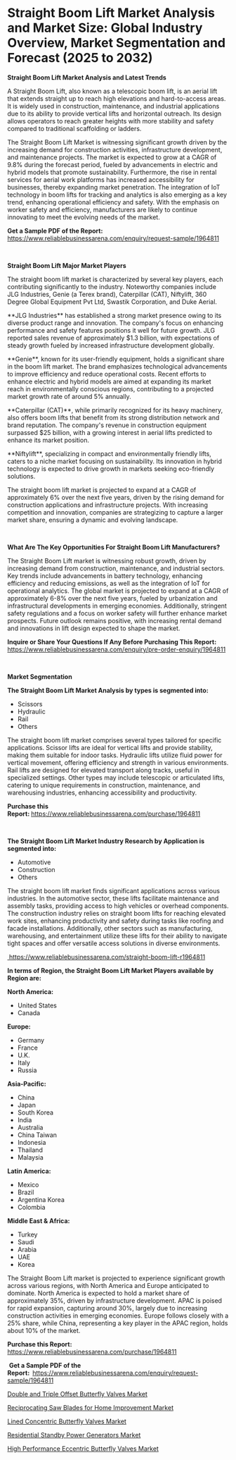 <p><h1>Straight Boom Lift Market Analysis and Market Size: Global Industry Overview, Market Segmentation and Forecast (2025 to 2032)</h1></p><p><strong>Straight Boom Lift Market Analysis and Latest Trends</strong></p>
<p><p>A Straight Boom Lift, also known as a telescopic boom lift, is an aerial lift that extends straight up to reach high elevations and hard-to-access areas. It is widely used in construction, maintenance, and industrial applications due to its ability to provide vertical lifts and horizontal outreach. Its design allows operators to reach greater heights with more stability and safety compared to traditional scaffolding or ladders.</p><p>The Straight Boom Lift Market is witnessing significant growth driven by the increasing demand for construction activities, infrastructure development, and maintenance projects. The market is expected to grow at a CAGR of 9.8% during the forecast period, fueled by advancements in electric and hybrid models that promote sustainability. Furthermore, the rise in rental services for aerial work platforms has increased accessibility for businesses, thereby expanding market penetration. The integration of IoT technology in boom lifts for tracking and analytics is also emerging as a key trend, enhancing operational efficiency and safety. With the emphasis on worker safety and efficiency, manufacturers are likely to continue innovating to meet the evolving needs of the market.</p></p>
<p><strong>Get a Sample PDF of the Report:&nbsp;</strong> <a href="https://www.reliablebusinessarena.com/enquiry/request-sample/1964811?utm_campaign=2146&utm_medium=2&utm_source=Github&utm_content=ia&utm_term=28022025&utm_id=straight-boom-lift">https://www.reliablebusinessarena.com/enquiry/request-sample/1964811</a></p>
<p>&nbsp;</p>
<p><strong>Straight Boom Lift Major Market Players</strong></p>
<p><p>The straight boom lift market is characterized by several key players, each contributing significantly to the industry. Noteworthy companies include JLG Industries, Genie (a Terex brand), Caterpillar (CAT), Niftylift, 360 Degree Global Equipment Pvt Ltd, Swastik Corporation, and Duke Aerial.</p><p>**JLG Industries** has established a strong market presence owing to its diverse product range and innovation. The company's focus on enhancing performance and safety features positions it well for future growth. JLG reported sales revenue of approximately $1.3 billion, with expectations of steady growth fueled by increased infrastructure development globally.</p><p>**Genie**, known for its user-friendly equipment, holds a significant share in the boom lift market. The brand emphasizes technological advancements to improve efficiency and reduce operational costs. Recent efforts to enhance electric and hybrid models are aimed at expanding its market reach in environmentally conscious regions, contributing to a projected market growth rate of around 5% annually.</p><p>**Caterpillar (CAT)**, while primarily recognized for its heavy machinery, also offers boom lifts that benefit from its strong distribution network and brand reputation. The company's revenue in construction equipment surpassed $25 billion, with a growing interest in aerial lifts predicted to enhance its market position.</p><p>**Niftylift**, specializing in compact and environmentally friendly lifts, caters to a niche market focusing on sustainability. Its innovation in hybrid technology is expected to drive growth in markets seeking eco-friendly solutions.</p><p>The straight boom lift market is projected to expand at a CAGR of approximately 6% over the next five years, driven by the rising demand for construction applications and infrastructure projects. With increasing competition and innovation, companies are strategizing to capture a larger market share, ensuring a dynamic and evolving landscape.</p></p>
<p>&nbsp;</p>
<p><strong>What Are The Key Opportunities For Straight Boom Lift Manufacturers?</strong></p>
<p><p>The Straight Boom Lift market is witnessing robust growth, driven by increasing demand from construction, maintenance, and industrial sectors. Key trends include advancements in battery technology, enhancing efficiency and reducing emissions, as well as the integration of IoT for operational analytics. The global market is projected to expand at a CAGR of approximately 6-8% over the next five years, fueled by urbanization and infrastructural developments in emerging economies. Additionally, stringent safety regulations and a focus on worker safety will further enhance market prospects. Future outlook remains positive, with increasing rental demand and innovations in lift design expected to shape the market.</p></p>
<p><strong>Inquire or Share Your Questions If Any Before Purchasing This Report:</strong> <a href="https://www.reliablebusinessarena.com/enquiry/pre-order-enquiry/1964811?utm_campaign=2146&utm_medium=2&utm_source=Github&utm_content=ia&utm_term=28022025&utm_id=straight-boom-lift">https://www.reliablebusinessarena.com/enquiry/pre-order-enquiry/1964811</a></p>
<p>&nbsp;</p>
<p><strong>Market Segmentation</strong></p>
<p><strong>The Straight Boom Lift Market Analysis by types is segmented into:</strong></p>
<p><ul><li>Scissors</li><li>Hydraulic</li><li>Rail</li><li>Others</li></ul></p>
<p><p>The straight boom lift market comprises several types tailored for specific applications. Scissor lifts are ideal for vertical lifts and provide stability, making them suitable for indoor tasks. Hydraulic lifts utilize fluid power for vertical movement, offering efficiency and strength in various environments. Rail lifts are designed for elevated transport along tracks, useful in specialized settings. Other types may include telescopic or articulated lifts, catering to unique requirements in construction, maintenance, and warehousing industries, enhancing accessibility and productivity.</p></p>
<p><strong>Purchase this Report:&nbsp;</strong><a href="https://www.reliablebusinessarena.com/purchase/1964811?utm_campaign=2146&utm_medium=2&utm_source=Github&utm_content=ia&utm_term=28022025&utm_id=straight-boom-lift">https://www.reliablebusinessarena.com/purchase/1964811</a></p>
<p>&nbsp;</p>
<p><strong>The Straight Boom Lift Market Industry Research by Application is segmented into:</strong></p>
<p><ul><li>Automotive</li><li>Construction</li><li>Others</li></ul></p>
<p><p>The straight boom lift market finds significant applications across various industries. In the automotive sector, these lifts facilitate maintenance and assembly tasks, providing access to high vehicles or overhead components. The construction industry relies on straight boom lifts for reaching elevated work sites, enhancing productivity and safety during tasks like roofing and facade installations. Additionally, other sectors such as manufacturing, warehousing, and entertainment utilize these lifts for their ability to navigate tight spaces and offer versatile access solutions in diverse environments.</p></p>
<p><a href="https://www.reliablebusinessarena.com/straight-boom-lift-r1964811?utm_campaign=2146&utm_medium=2&utm_source=Github&utm_content=ia&utm_term=28022025&utm_id=straight-boom-lift">&nbsp;https://www.reliablebusinessarena.com/straight-boom-lift-r1964811</a></p>
<p><strong>In terms of Region, the Straight Boom Lift Market Players available by Region are:</strong></p>
<p>
    <p> <strong> North America: </strong>
        <ul>
            <li>United States</li>
            <li>Canada</li>
        </ul>
        </p> 
    <p> <strong> Europe: </strong>
        <ul>
            <li>Germany</li>
            <li>France</li>
            <li>U.K.</li>
            <li>Italy</li>
            <li>Russia</li>
        </ul>
        </p> 
    <p> <strong> Asia-Pacific: </strong>
        <ul>
            <li>China</li>
            <li>Japan</li>
            <li>South Korea</li>
            <li>India</li>
            <li>Australia</li>
            <li>China Taiwan</li>
            <li>Indonesia</li>
            <li>Thailand</li>
            <li>Malaysia</li>
        </ul>
        </p> 
    <p> <strong> Latin America: </strong>
        <ul>
            <li>Mexico</li>
            <li>Brazil</li>
            <li>Argentina Korea</li>
            <li>Colombia</li>
        </ul>
        </p> 
    <p> <strong> Middle East & Africa: </strong>
        <ul>
            <li>Turkey</li>
            <li>Saudi</li>
            <li>Arabia</li>
            <li>UAE</li>
            <li>Korea</li>
        </ul>
    </p>
    </p>
<p><p>The Straight Boom Lift market is projected to experience significant growth across various regions, with North America and Europe anticipated to dominate. North America is expected to hold a market share of approximately 35%, driven by infrastructure development. APAC is poised for rapid expansion, capturing around 30%, largely due to increasing construction activities in emerging economies. Europe follows closely with a 25% share, while China, representing a key player in the APAC region, holds about 10% of the market.</p></p>
<p><strong>Purchase this Report: </strong><a href="https://www.reliablebusinessarena.com/purchase/1964811?utm_campaign=2146&utm_medium=2&utm_source=Github&utm_content=ia&utm_term=28022025&utm_id=straight-boom-lift">https://www.reliablebusinessarena.com/purchase/1964811</a></p>
<p>&nbsp;<strong>Get a Sample PDF of the Report:&nbsp;&nbsp;</strong><a href="https://www.reliablebusinessarena.com/enquiry/request-sample/1964811?utm_campaign=2146&utm_medium=2&utm_source=Github&utm_content=ia&utm_term=28022025&utm_id=straight-boom-lift">https://www.reliablebusinessarena.com/enquiry/request-sample/1964811</a></p>
<p><strong></strong></p>
<p><p><a href="https://github.com/gullattedenna/Market-Research-Report-List-1/blob/main/double-and-triple-offset-butterfly-valves-market.md?utm_campaign=2146&utm_medium=2&utm_source=Github&utm_content=ia&utm_term=28022025&utm_id=straight-boom-lift">Double and Triple Offset Butterfly Valves Market</a></p><p><a href="https://github.com/chungwimbu4/Market-Research-Report-List-1/blob/main/reciprocating-saw-blades-for-home-improvement-market.md?utm_campaign=2146&utm_medium=2&utm_source=Github&utm_content=ia&utm_term=28022025&utm_id=straight-boom-lift">Reciprocating Saw Blades for Home Improvement Market</a></p><p><a href="https://github.com/ilonaenterline65/Market-Research-Report-List-1/blob/main/lined-concentric-butterfly-valves-market.md?utm_campaign=2146&utm_medium=2&utm_source=Github&utm_content=ia&utm_term=28022025&utm_id=straight-boom-lift">Lined Concentric Butterfly Valves Market</a></p><p><a href="https://github.com/ccreola81/Market-Research-Report-List-1/blob/main/residential-standby-power-generators-market.md?utm_campaign=2146&utm_medium=2&utm_source=Github&utm_content=ia&utm_term=28022025&utm_id=straight-boom-lift">Residential Standby Power Generators Market</a></p><p><a href="https://github.com/bolalfredia7777/Market-Research-Report-List-1/blob/main/high-performance-eccentric-butterfly-valves-market.md?utm_campaign=2146&utm_medium=2&utm_source=Github&utm_content=ia&utm_term=28022025&utm_id=straight-boom-lift">High Performance Eccentric Butterfly Valves Market</a></p></p>